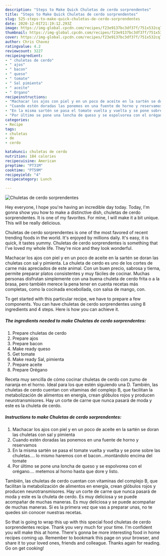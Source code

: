 ```yaml
---
description: "Steps to Make Quick Chuletas de cerdo sorprendentes"
title: "Steps to Make Quick Chuletas de cerdo sorprendentes"
slug: 525-steps-to-make-quick-chuletas-de-cerdo-sorprendentes
date: 2020-12-01T21:19:12.293Z
image: https://img-global.cpcdn.com/recipes/f23e9137bc3df37f/751x532cq70/chuletas-de-cerdo-sorprendentes-foto-principal.jpg
thumbnail: https://img-global.cpcdn.com/recipes/f23e9137bc3df37f/751x532cq70/chuletas-de-cerdo-sorprendentes-foto-principal.jpg
cover: https://img-global.cpcdn.com/recipes/f23e9137bc3df37f/751x532cq70/chuletas-de-cerdo-sorprendentes-foto-principal.jpg
author: Chris Chavez
ratingvalue: 4.2
reviewcount: 3227
recipeingredient:
- " chuletas de cerdo"
- " ajos"
- " bacon"
- " queso"
- " tomate"
- " Sal pimienta"
- " aceite"
- " Organo"
recipeinstructions:
- "Machacar los ajos con piel y en un poco de aceite en la sartén se doran las chuletas con sal y pimienta"
- "Cuando estén doradas las ponemos en una fuente de horno y reservamos"
- "En la misma sartén se pasa el tomate vuelta y vuelta y se pone sobre las chuletas.... lo mismo haremos con el bacon...montándolo encima del tomate"
- "Por último se pone una loncha de queso y se espolvorea con el orégano.... metemos al horno hasta que dore y listo."
categories:
- Recipe
tags:
- chuletas
- de
- cerdo

katakunci: chuletas de cerdo 
nutrition: 184 calories
recipecuisine: American
preptime: "PT31M"
cooktime: "PT59M"
recipeyield: "4"
recipecategory: Lunch

---
```



![Chuletas de cerdo sorprendentes](https://img-global.cpcdn.com/recipes/f23e9137bc3df37f/751x532cq70/chuletas-de-cerdo-sorprendentes-foto-principal.jpg)

Hey everyone, I hope you're having an incredible day today. Today, I'm gonna show you how to make a distinctive dish, chuletas de cerdo sorprendentes. It is one of my favorites. For mine, I will make it a bit unique. This will be really delicious.

Chuletas de cerdo sorprendentes is one of the most favored of recent trending foods in the world. It's enjoyed by millions daily. It's easy, it is quick, it tastes yummy. Chuletas de cerdo sorprendentes is something that I've loved my whole life. They're nice and they look wonderful.

Machacar los ajos con piel y en un poco de aceite en la sartén se doran las chuletas con sal y pimienta. La chuleta de cerdo es uno de los cortes de carne más apreciados de este animal. Con un buen precio, sabrosa y tierna, permite preparar platos consistentes y muy fáciles de cocinar. Muchas personas disfrutan simplemente con una buena chuleta de cerdo frita o a la brasa, pero también merece la pena tener en cuenta recetas más completas, como la cocinada encebollada, con salsa de mango, con.


To get started with this particular recipe, we have to prepare a few components. You can have chuletas de cerdo sorprendentes using 8 ingredients and 4 steps. Here is how you can achieve it.

<!--inarticleads1-->

##### The ingredients needed to make Chuletas de cerdo sorprendentes:

1. Prepare  chuletas de cerdo
1. Prepare  ajos
1. Prepare  bacon
1. Make ready  queso
1. Get  tomate
1. Make ready  Sal, pimienta
1. Prepare  aceite
1. Prepare  Orégano


Receta muy sencilla de cómo cocinar chuletas de cerdo con zumo de naranja en el horno. Ideal para los que estén siguiendo una D. También, las chuletas de cerdo cuentan con vitaminas del complejo B, que facilitan la metabolización de alimentos en energía, crean glóbulos rojos y producen neurotransmisores. Hay un corte de carne que nunca pasará de moda y este es la chuleta de cerdo. 

<!--inarticleads2-->

##### Instructions to make Chuletas de cerdo sorprendentes:

1. Machacar los ajos con piel y en un poco de aceite en la sartén se doran las chuletas con sal y pimienta
1. Cuando estén doradas las ponemos en una fuente de horno y reservamos
1. En la misma sartén se pasa el tomate vuelta y vuelta y se pone sobre las chuletas.... lo mismo haremos con el bacon...montándolo encima del tomate
1. Por último se pone una loncha de queso y se espolvorea con el orégano.... metemos al horno hasta que dore y listo.


También, las chuletas de cerdo cuentan con vitaminas del complejo B, que facilitan la metabolización de alimentos en energía, crean glóbulos rojos y producen neurotransmisores. Hay un corte de carne que nunca pasará de moda y este es la chuleta de cerdo. Es muy deliciosa y se puede acompañar de muchas maneras. Es muy deliciosa y se puede acompañar de muchas maneras. Si es la primera vez que vas a preparar unas, no te quedes sin conocer nuestras recetas. 

So that is going to wrap this up with this special food chuletas de cerdo sorprendentes recipe. Thank you very much for your time. I'm confident you will make this at home. There's gonna be more interesting food in home recipes coming up. Remember to bookmark this page on your browser, and share it to your loved ones, friends and colleague. Thanks again for reading. Go on get cooking!
